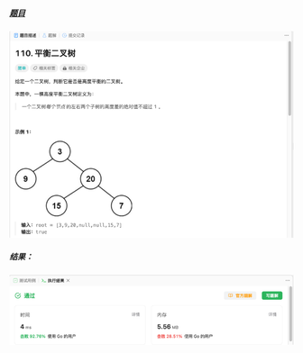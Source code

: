 ##### [题目](https://leetcode.cn/problems/balanced-binary-tree/description/)
![pic](img.png)
##### 结果：
![pic](result.png)